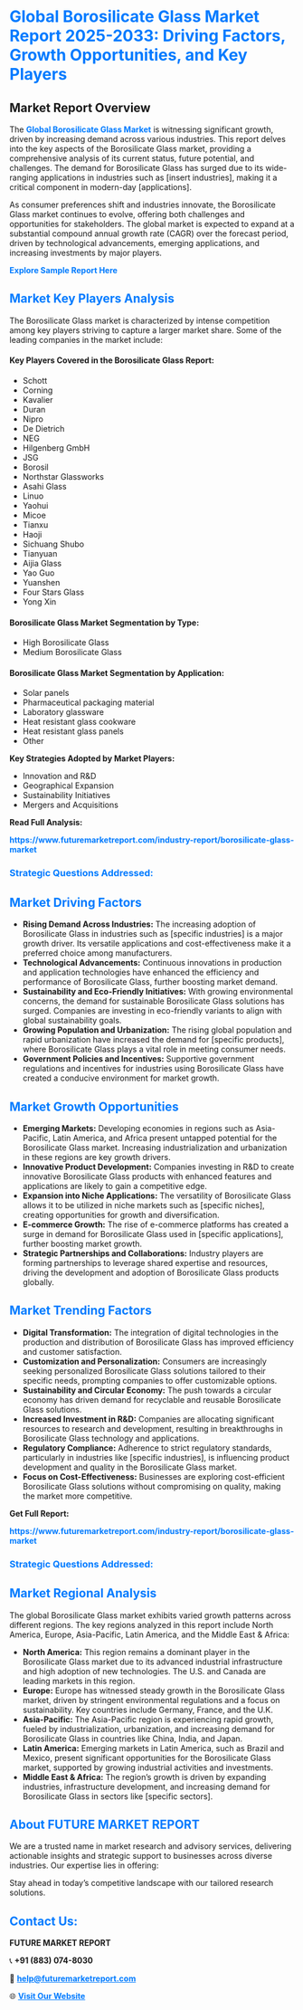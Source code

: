 <h1 style="color: #007BFF;">Global Borosilicate Glass Market Report 2025-2033: Driving Factors, Growth Opportunities, and Key Players</h1>

<section id="overview">
<h2>Market Report Overview</h2>
<p>The <a href="https://www.futuremarketreport.com/industry-report/borosilicate-glass-market" style="color: #007BFF; text-decoration: none;"><strong>Global Borosilicate Glass Market</strong></a> is witnessing significant growth, driven by increasing demand across various industries. This report delves into the key aspects of the Borosilicate Glass market, providing a comprehensive analysis of its current status, future potential, and challenges. The demand for Borosilicate Glass has surged due to its wide-ranging applications in industries such as [insert industries], making it a critical component in modern-day [applications].</p>
<p>As consumer preferences shift and industries innovate, the Borosilicate Glass market continues to evolve, offering both challenges and opportunities for stakeholders. The global market is expected to expand at a substantial compound annual growth rate (CAGR) over the forecast period, driven by technological advancements, emerging applications, and increasing investments by major players.</p>
</section>

<section id="overview">
<p><a href="https://www.futuremarketreport.com/request-sample/reportId=26229" style="color: #007BFF; text-decoration: none;"><strong>Explore Sample Report Here</strong></a></p>
</section>

<section id="key-players">
<h2 style="color: #007BFF;">Market Key Players Analysis</h2>
<p>The Borosilicate Glass market is characterized by intense competition among key players striving to capture a larger market share. Some of the leading companies in the market include:</p>
<h4>Key Players Covered in the Borosilicate Glass Report:</h4>
<ul><li>Schott</li><li>Corning</li><li>Kavalier</li><li>Duran</li><li>Nipro</li><li>De Dietrich</li><li>NEG</li><li>Hilgenberg GmbH</li><li>JSG</li><li>Borosil</li><li>Northstar Glassworks</li><li>Asahi Glass</li><li>Linuo</li><li>Yaohui</li><li>Micoe</li><li>Tianxu</li><li>Haoji</li><li>Sichuang Shubo</li><li>Tianyuan</li><li>Aijia Glass</li><li>Yao Guo</li><li>Yuanshen</li><li>Four Stars Glass</li><li>Yong Xin</li></ul>
<h4>Borosilicate Glass Market Segmentation by Type:</h4>
<ul><li>High Borosilicate Glass</li><li>Medium Borosilicate Glass</li></ul>

<h4>Borosilicate Glass Market Segmentation by Application:</h4>
<ul><li>Solar panels</li><li>Pharmaceutical packaging material</li><li>Laboratory glassware</li><li>Heat resistant glass cookware</li><li>Heat resistant glass panels</li><li>Other</li></ul>
<p><strong>Key Strategies Adopted by Market Players:</strong></p>
<ul>
<li>Innovation and R&D</li>
<li>Geographical Expansion</li>
<li>Sustainability Initiatives</li>
<li>Mergers and Acquisitions</li>
</ul>
</section>

<section>
<p><strong>Read Full Analysis: </strong></p><a href="https://www.futuremarketreport.com/industry-report/borosilicate-glass-market" style="color: #007BFF; text-decoration: none;"><strong>https://www.futuremarketreport.com/industry-report/borosilicate-glass-market</strong></a>
<h3 style="color: #007BFF;">Strategic Questions Addressed:</h3>
</section>

<section id="driving-factors">
<h2 style="color: #007BFF;">Market Driving Factors</h2>
<ul>
<li><strong>Rising Demand Across Industries:</strong> The increasing adoption of Borosilicate Glass in industries such as [specific industries] is a major growth driver. Its versatile applications and cost-effectiveness make it a preferred choice among manufacturers.</li>
<li><strong>Technological Advancements:</strong> Continuous innovations in production and application technologies have enhanced the efficiency and performance of Borosilicate Glass, further boosting market demand.</li>
<li><strong>Sustainability and Eco-Friendly Initiatives:</strong> With growing environmental concerns, the demand for sustainable Borosilicate Glass solutions has surged. Companies are investing in eco-friendly variants to align with global sustainability goals.</li>
<li><strong>Growing Population and Urbanization:</strong> The rising global population and rapid urbanization have increased the demand for [specific products], where Borosilicate Glass plays a vital role in meeting consumer needs.</li>
<li><strong>Government Policies and Incentives:</strong> Supportive government regulations and incentives for industries using Borosilicate Glass have created a conducive environment for market growth.</li>
</ul>
</section>

<section id="growth-opportunities">
<h2 style="color: #007BFF;">Market Growth Opportunities</h2>
<ul>
<li><strong>Emerging Markets:</strong> Developing economies in regions such as Asia-Pacific, Latin America, and Africa present untapped potential for the Borosilicate Glass market. Increasing industrialization and urbanization in these regions are key growth drivers.</li>
<li><strong>Innovative Product Development:</strong> Companies investing in R&D to create innovative Borosilicate Glass products with enhanced features and applications are likely to gain a competitive edge.</li>
<li><strong>Expansion into Niche Applications:</strong> The versatility of Borosilicate Glass allows it to be utilized in niche markets such as [specific niches], creating opportunities for growth and diversification.</li>
<li><strong>E-commerce Growth:</strong> The rise of e-commerce platforms has created a surge in demand for Borosilicate Glass used in [specific applications], further boosting market growth.</li>
<li><strong>Strategic Partnerships and Collaborations:</strong> Industry players are forming partnerships to leverage shared expertise and resources, driving the development and adoption of Borosilicate Glass products globally.</li>
</ul>
</section>

<section id="trending-factors">
<h2 style="color: #007BFF;">Market Trending Factors</h2>
<ul>
<li><strong>Digital Transformation:</strong> The integration of digital technologies in the production and distribution of Borosilicate Glass has improved efficiency and customer satisfaction.</li>
<li><strong>Customization and Personalization:</strong> Consumers are increasingly seeking personalized Borosilicate Glass solutions tailored to their specific needs, prompting companies to offer customizable options.</li>
<li><strong>Sustainability and Circular Economy:</strong> The push towards a circular economy has driven demand for recyclable and reusable Borosilicate Glass solutions.</li>
<li><strong>Increased Investment in R&D:</strong> Companies are allocating significant resources to research and development, resulting in breakthroughs in Borosilicate Glass technology and applications.</li>
<li><strong>Regulatory Compliance:</strong> Adherence to strict regulatory standards, particularly in industries like [specific industries], is influencing product development and quality in the Borosilicate Glass market.</li>
<li><strong>Focus on Cost-Effectiveness:</strong> Businesses are exploring cost-efficient Borosilicate Glass solutions without compromising on quality, making the market more competitive.</li>
</ul>
</section>

<section>
<p><strong>Get Full Report: </strong></p><a href="https://www.futuremarketreport.com/industry-report/borosilicate-glass-market" style="color: #007BFF; text-decoration: none;"><strong>https://www.futuremarketreport.com/industry-report/borosilicate-glass-market</strong></a>
<h3 style="color: #007BFF;">Strategic Questions Addressed:</h3>
</section>


<section id="regional-analysis">
<h2 style="color: #007BFF;">Market Regional Analysis</h2>
<p>The global Borosilicate Glass market exhibits varied growth patterns across different regions. The key regions analyzed in this report include North America, Europe, Asia-Pacific, Latin America, and the Middle East & Africa:</p>
<ul>
<li><strong>North America:</strong> This region remains a dominant player in the Borosilicate Glass market due to its advanced industrial infrastructure and high adoption of new technologies. The U.S. and Canada are leading markets in this region.</li>
<li><strong>Europe:</strong> Europe has witnessed steady growth in the Borosilicate Glass market, driven by stringent environmental regulations and a focus on sustainability. Key countries include Germany, France, and the U.K.</li>
<li><strong>Asia-Pacific:</strong> The Asia-Pacific region is experiencing rapid growth, fueled by industrialization, urbanization, and increasing demand for Borosilicate Glass in countries like China, India, and Japan.</li>
<li><strong>Latin America:</strong> Emerging markets in Latin America, such as Brazil and Mexico, present significant opportunities for the Borosilicate Glass market, supported by growing industrial activities and investments.</li>
<li><strong>Middle East & Africa:</strong> The region’s growth is driven by expanding industries, infrastructure development, and increasing demand for Borosilicate Glass in sectors like [specific sectors].</li>
</ul>
</section>

<footer>
<h2 style="color: #007BFF;">About FUTURE MARKET REPORT</h2>
<p>We are a trusted name in market research and advisory services, delivering actionable insights and strategic support to businesses across diverse industries. Our expertise lies in offering:</p>

<p>Stay ahead in today’s competitive landscape with our tailored research solutions.</p>

<h2 style="color: #007BFF;">Contact Us:</h2>
<p><strong>FUTURE MARKET REPORT</strong></p>
<p>📞 <strong>+91 (883) 074-8030</strong></p>
<p>📧 <strong><a href="mailto:help@futuremarketreport.com" style="color: #007BFF;">help@futuremarketreport.com</a></strong></p>
<p>🌐 <strong><a href="https://www.futuremarketreport.com/" style="color: #007BFF;">Visit Our Website</a></strong></p>
</footer>